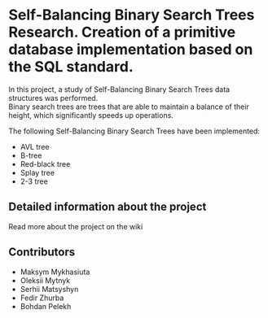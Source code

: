 # Self-Balancing Binary Search Trees Research. Creation of a primitive database implementation based on the SQL standard.

In this project, a study of Self-Balancing Binary Search Trees data structures was performed.  
Binary search trees are trees that are able to maintain a balance of their height, which significantly speeds up operations.  

The following Self-Balancing Binary Search Trees have been implemented:
- AVL tree
- B-tree
- Red-black tree
- Splay tree
- 2-3 tree

## Detailed information about the project
Read more about the project on the wiki

## Contributors
 - Maksym Mykhasiuta
 - Oleksii Mytnyk
 - Serhii Matsyshyn
 - Fedir Zhurba
 - Bohdan Pelekh